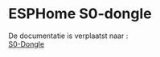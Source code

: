 # **ESPHome S0-dongle**

De documentatie is verplaatst naar :<br>
[S0-Dongle](https://docs.smart-stuff.nl/v/esphome-s0-dongle/)<br>
